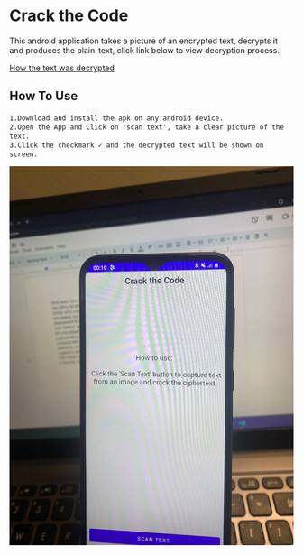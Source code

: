 # Crack the Code

 This android application takes a picture of an encrypted text, decrypts it and produces the plain-text, click link below to view decryption process.

  [How the text was decrypted](./Material/Decryption.pdf)


## How To Use

    1.Download and install the apk on any android device.
    2.Open the App and Click on 'scan text', take a clear picture of the text.
    3.Click the checkmark ✓ and the decrypted text will be shown on screen.


![Alt text](Image.jpeg)
